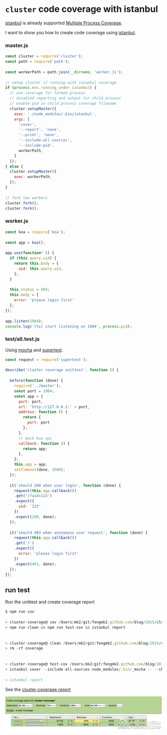 # `cluster` code coverage with istanbul

[istanbul] is already supported [Multiple Process Coverage](https://github.com/gotwarlost/istanbul/blob/master/README.md#multiple-process-usage).

I want to show you how to create code coverage using [istanbul].

### master.js

```js
const cluster = require('cluster');
const path = require('path');

const workerPath = path.join(__dirname, 'worker.js');

// setup cluster if running with istanbul coverage
if (process.env.running_under_istanbul) {
  // use coverage for forked process
  // disabled reporting and output for child process
  // enable pid in child process coverage filename
  cluster.setupMaster({
    exec: './node_modules/.bin/istanbul',
    args: [
      'cover',
      '--report', 'none',
      '--print', 'none',
      '--include-all-sources',
      '--include-pid',
      workerPath,
    ]
  });
} else {
  cluster.setupMaster({
    exec: workerPath,
  });
}

// fork two workers
cluster.fork();
cluster.fork();
```

### worker.js

```js
const koa = require('koa');

const app = koa();

app.use(function* () {
  if (this.query.uid) {
    return this.body = {
      uid: this.query.uid,
    };
  }

  this.status = 403;
  this.body = {
    error: 'please login first'
  };
});

app.listen(1984);
console.log('[%s] start listening on 1984', process.pid);
```

### test/all.test.js

Using [mocha] and [supertest].

```js
const request = require('supertest');

describe('cluster coverage unittest', function () {

  before(function (done) {
    require('../master');
    const port = 1984;
    const app = {
      port: port,
      url: 'http://127.0.0.1:' + port,
      address: function () {
        return {
          port: port
        };
      },
      // mock koa api
      callback: function () {
        return app;
      },
    };
    this.app = app;
    setTimeout(done, 1500);
  });

  it('should 200 when user login', function (done) {
    request(this.app.callback())
    .get('/?uid=123')
    .expect({
      uid: '123'
    })
    .expect(200, done);
  });

  it('should 403 when anonymous user request', function (done) {
    request(this.app.callback())
    .get('/')
    .expect({
      error: 'please login first'
    })
    .expect(403, done);
  });
});
```

## run test

Run the unittest and create coverage report

```js
$ npm run cov

> cluster-coverage@ cov /Users/mk2/git/fengmk2.github.com/blog/2015/cluster-coverage
> npm run clean && npm run test-cov && istanbul report


> cluster-coverage@ clean /Users/mk2/git/fengmk2.github.com/blog/2015/cluster-coverage
> rm -rf coverage


> cluster-coverage@ test-cov /Users/mk2/git/fengmk2.github.com/blog/2015/cluster-coverage
> istanbul cover --include-all-sources node_modules/.bin/_mocha -- --check-leaks test/*.test.js

> istanbul report
```

See the [cluster-coverage report](./coverage/lcov-report/index.html)

![](report.jpg)


[istanbul]: https://github.com/gotwarlost/istanbul
[supertest]: http://npm.taobao.org/package/supertest
[mocha]: http://npm.taobao.org/package/mocha
